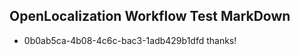 ## OpenLocalization Workflow Test MarkDown
* 0b0ab5ca-4b08-4c6c-bac3-1adb429b1dfd thanks!

<!--HONumber=Jul16_HO3-->


